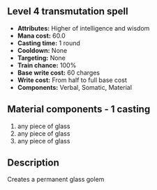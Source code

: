 ## Level 4 transmutation spell
- **Attributes:** Higher of intelligence and wisdom
- **Mana cost:** 60.0
- **Casting time:** 1 round
- **Cooldown:** None
- **Targeting:** None
- **Train chance:** 100%
- **Base write cost:** 60 charges
- **Write cost:** From half to full base cost
- **Components:** Verbal, Somatic, Material
## Material components - 1 casting
1. any piece of glass
2. any piece of glass
3. any piece of glass
## Description
Creates a permanent glass golem
